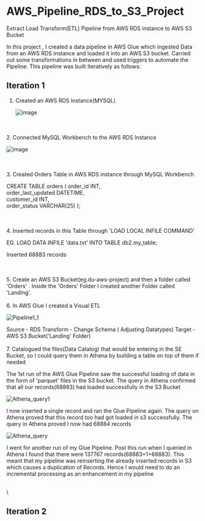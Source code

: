 # AWS_Pipeline_RDS_to_S3_Project
Extract Load Transform(ETL) Pipeline from AWS RDS instance to AWS S3 Bucket

In this project , I created a data pipeline in AWS Glue which ingested Data from an AWS RDS instance and loaded it into an AWS S3 bucket. Carried out some transformations in between and used triggers to automate the Pipeline. This pipeline was built Iteratively as follows:

## Iteration 1

1. Created an AWS RDS Instance(MYSQL)

   ![image](https://github.com/user-attachments/assets/929f9efe-6bcd-4de3-8591-9d297d63e36e)



\
\
2. Connected MySQL Workbench to the AWS RDS Instance

![image](https://github.com/user-attachments/assets/7a9f9e45-8705-451f-aedd-6a34032bda6a)


\
\
3. Created Orders Table in AWS RDS instance through MySQL Workbench



   CREATE TABLE orders (
    order_id INT,              
    order_last_updated DATETIME,          
    customer_id INT,               
    order_status VARCHAR(25)
);

\
\
4. Inserted records in this Table through 'LOAD LOCAL INFILE COMMAND'


   EG. LOAD DATA INFILE 'data.txt' INTO TABLE db2.my_table;

   Inserted 68883 records

\
\
5. Create an AWS S3 Bucket(eg.du-aws-project) and then a folder called 'Orders' . Inside the 'Orders' Folder I created another Folder called 'Landing'.
\
\
6. In AWS Glue I created a Visual ETL

![Pipeline1_1](https://github.com/user-attachments/assets/5706ba2e-a273-49cd-bcf0-05a0e9f0e7a0)

Source - RDS
Transform - Change Schema ( Adjusting Datatypes)
Target - AWS S3 Bucket('Landing' Folder) 
\
\
7. Catalogued the files(Data Catalog) that would be entering in the S£ Bucket, so I could query them in Athena by building a table on top of them if needed 

The 1st run of the AWS Glue Pipeline saw the successful loading of data in the form of 'parquet' files in the S3 bucket. The query in Athena confirmed that all our records(68883) had loaded successfully in the S3 Bucket

![Athena_query1](https://github.com/user-attachments/assets/48e23d0d-73e9-4a0f-9c5a-efdee255eecc)


I now inserted a single record and ran the Glue Pipeline again. The query on Athena proved that this record too had got loaded in s3 successfully. The query in Athena proved I now had 68884 records

![Athena_query](https://github.com/user-attachments/assets/b2e5a8aa-1ffb-4790-9e36-f3601ef3d5d7)


I went for another run of my Glue Pipeline. Post this run when I queried in Athena I found that there were 137767 records(68883+1+68883). This meant that my pipeline was reinserting the already inserted records in S3 which causes a duplication of Records. Hence I would need to do an incremental processing as an enhancement in my pipeline


\
\
## Iteration 2




